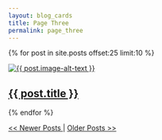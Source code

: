 ```yaml
---
layout: blog_cards
title: Page Three
permalink: page_three
---
```

<div class="cards-container">

<!-- Ongoing width-spanning flexboxes -->
  {% for post in site.posts offset:25 limit:10 %}
      <a href="{{ post.url }}" class="flexbox-card">
        <div class="flexbox-figure">
          <img src="{{ post.image }}" alt="{{ post.image-alt-text }}">
        </div>
        <div class="flexbox-body">
          <h2 class="flexbox-title">{{ post.title }}</h2>
        </div>
      </a>
  {% endfor %}
</div>

<p>
  <div class="center-text">
    <a href="/page_two"><< Newer Posts </a> | <a href="/page_four"> Older Posts >></a>
  </div>
</p>
